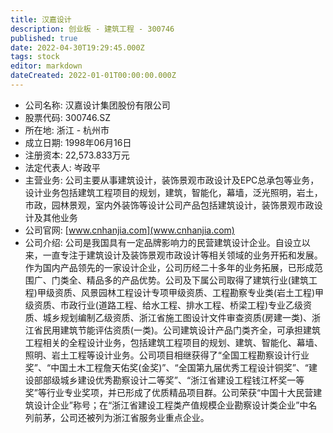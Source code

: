```yaml
---
title: 汉嘉设计
description: 创业板 - 建筑工程 - 300746
published: true
date: 2022-04-30T19:29:45.000Z
tags: stock
editor: markdown
dateCreated: 2022-01-01T00:00:00.000Z
---
```


- 公司名称: 汉嘉设计集团股份有限公司
- 股票代码: 300746.SZ
- 所在地: 浙江 - 杭州市
- 成立日期: 1998年06月16日
- 注册资本: 22,573.833万元
- 法定代表人: 岑政平
- 主营业务: 公司主要从事建筑设计，装饰景观市政设计及EPC总承包等业务，设计业务包括建筑工程项目的规划，建筑，智能化，幕墙，泛光照明，岩土，市政，园林景观，室内外装饰等设计公司产品包括建筑设计，装饰景观市政设计及其他业务
- 公司官网: [www.cnhanjia.com](www.cnhanjia.com)
- 公司介绍: 公司是我国具有一定品牌影响力的民营建筑设计企业。自设立以来，一直专注于建筑设计及装饰景观市政设计等相关领域的业务开拓和发展。作为国内产品领先的一家设计企业，公司历经二十多年的业务拓展，已形成范围广、门类全、精品多的产品优势。公司及下属公司取得了建筑行业(建筑工程)甲级资质、风景园林工程设计专项甲级资质、工程勘察专业类(岩土工程)甲级资质、市政行业(道路工程、给水工程、排水工程、桥梁工程)专业乙级资质、城乡规划编制乙级资质、浙江省施工图设计文件审查资质(房建一类)、浙江省民用建筑节能评估资质(一类)。公司建筑设计产品门类齐全，可承担建筑工程相关的全程设计业务，包括建筑工程项目的规划、建筑、智能化、幕墙、照明、岩土工程等设计业务。公司项目相继获得了“全国工程勘察设计行业奖”、“中国土木工程詹天佑奖(金奖)”、“全国第九届优秀工程设计铜奖”、“建设部部级城乡建设优秀勘察设计二等奖”、“浙江省建设工程钱江杯奖一等奖”等行业专业奖项，并已形成了优质精品项目群。公司荣获“中国十大民营建筑设计企业”称号；在“浙江省建设工程类产值规模企业勘察设计类企业”中名列前茅，公司还被列为浙江省服务业重点企业。



